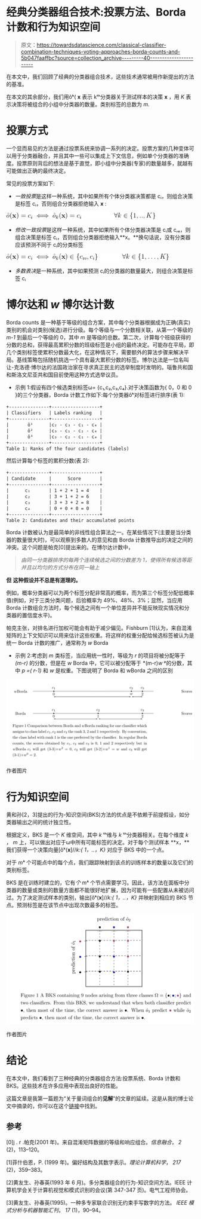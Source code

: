 # 经典分类器组合技术:投票方法、Borda 计数和行为知识空间

> 原文：<https://towardsdatascience.com/classical-classifier-combination-techniques-voting-approaches-borda-counts-and-5b047faaffbc?source=collection_archive---------40----------------------->

在本文中，我们回顾了经典的分类器组合技术，这些技术通常被用作新提出的方法的基准。

在本文的其余部分，我们用ôᵏ( **x** 表示 kᵗʰ分类器关于测试样本的决策 **x** ，用 *K* 表示决策将被组合的小组中分类器的数量。类别标签的总数为 *m.*

# 投票方式

一个显而易见的方法是通过投票系统来协调一系列的决定。投票方案的几种变体可以用于分类器融合，并且其中一些可以集成上下文信息，例如单个分类器的准确度。投票原则背后的想法是基于直觉，即小组中分类器(专家)的数量越多，就越有可能做出正确的最终决定。

常见的投票方案如下:

*   *一致投票*是这样一种系统，其中如果所有个体分类器决策都是 cᵢ，则组合决策是标签 cᵢ，否则组合分类器拒绝输入 **x** :

![](img/4204b23eeb7fce5b8a1c920cf7c52311.png)

*   *修改一致投票*是这样一种系统，其中如果所有个体分类器决策是 cᵢ或 cᵣₑ，则组合决策是标签 cᵢ，否则组合分类器拒绝输入**x。**换句话说，没有分类器应该预测不同于 cᵢ的分类标签

![](img/84dd4b2ae732a2ca9e21b71e1b7a82e9.png)

*   *多数表决*是一种系统，其中如果预测 cᵢ的分类器的数量最大，则组合决策是标签 cᵢ

# 博尔达和 *w* 博尔达计数

Borda counts 是一种基于等级的组合方案，其中每个分类器根据成为正确(真实)类别的机会对类别(候选)进行分级。每个等级与一个分数相关联，从第一个等级的 *m-1* 到最后一个等级的 0，其中 *m* 是等级的总数。第二次，计算每个班级获得的分数的总和，获得最高累积分数的班级标签是小组的最终决定。可能存在平局，即几个类别标签使累积分数最大化，在这种情况下，需要额外的算法步骤来解决平局。基线策略包括随机挑选一个具有最大累积分数的标签。博尔达法是一位名叫让-克洛德·博尔达的法国政治家在寻求真正民主的选举制度时发明的。瑙鲁共和国和斯洛文尼亚共和国目前使用这种方式选举议员。

*   示例 1:假设有四个候选类别标签ω= {c₁,c₂,c₃,c₄}.对于决策函数为{ 0，0 和 0 }的三个分类器，Borda 计数工作如下:每个分类器ôᵏ对标签进行排序(表 1):

```
+---------------+------------------+
| Classifiers   | Labels ranking   |
+---------------+------------------+
|       ô¹      |c₂ - c₃ - c₁ - c₄ |
|       ô²      |c₃ - c₁ - c₂ - c₄ |
|       ô³      |c₃ - c₂ - c₁ - c₄ |
+---------------+------------------+
Table 1: Ranks of the four candidates (labels)
```

然后计算每个标签的累积分数(表 2):

```
+---------------+------------------+
| Candidate     |      Score       | 
+---------------+------------------+
|      c₁       | 1 + 2 + 1 = 4    |
|      c₂       | 3 + 1 + 2 = 6    |
|      c₃       | 3 + 3 + 2 = 8    |
|      c₄       | 0 + 0 + 0 = 0    |
+---------------+------------------+
Table 2: Candidates and their accumulated points
```

Borda 计数被认为是最简单的非线性组合算法之一。在某些情况下(主要是当分类器的数量很大时)，可以观察到多数人的意见和由 Borda 计数推导出的决定之间的冲突。这个问题是帕克[0]提出来的。在博尔达计数中，

> *由同一分类器排序的每两个连续候选之间的分数差为 1，使得所有候选等距并且以均匀的方式分布在同一轴上*

**但** **这种假设并不总是有道理的。**

例如，概率分类器可以为两个标签分配非常高的概率，而为第三个标签分配低概率值(例如，对于三类分类问题，后验概率为 49%、48%、3%；显然，当应用 Borda 计数组合方法时，每个候选之间有一个单位差异并不能反映现实情况和分类器的置信度水平)。

帕克主张，对排名进行加权可能会有助于减少偏见。Fishburn [1]认为，来自混淆矩阵的上下文知识可以用来估计这些权重。将这样的权重分配给候选标签被认为是统一 Borda 计数的推广，通常称为 *w* Borda

*   示例 2:考虑到 *m* 类标签，当应用统一性时，等级为 *r* 的项目将被分配等于 *(m-r)* 的分数，但是在 *w* Borda 中，它可以被分配等于 *(m-r)*w* ᵖ的分数，其中 *p =( r-1)* 和 *w* 是权重。下图说明了 Borda 和 wBorda 之间的区别

![](img/19835385a4f1c48c5075319ba73605e4.png)

作者图片

# 行为知识空间

黄和孙[2，3]提出的行为-知识空间(BKS)方法的优点是不依赖于前提假设，如分类器输出之间的统计独立性。

根据定义，BKS 是一个 *K* 维空间，其中 *k* ᵗʰ维与 *k* ᵗʰ分类器相关。在每个维度 *k* ， *m* 上，可以做出对应于ω中所有可能标签的决定。对于每个测试样本 **x，**我们获得一个决策向量[ôᵏ(**x**]//*k:{ 1，..，K}* 对应于 BKS 中的一个点。

对于 *mᵏ* 个可能点中的每个点，我们跟踪映射到该点的训练样本的数量以及它们的类别标签。

BKS 是在训练时建立的，它有*个 mᵏ* 个节点需要学习。因此，该方法在面板中分类器的数量或类别的数量方面都不能很好地扩展，因为可能有一些配置从未被访问过。为了决定测试样本的类别，输出[ôᵏ(**x**]//*k:{ 1，..，K}* 并映射到相应的 BKS 节点。预测标签是在该节点中出现次数最多的标签。

![](img/506535f234e1c3def427386eb2599245.png)

作者图片

# 结论

在本文中，我们看到了三种经典的分类器组合方法:投票系统、Borda 计数和 BKS。这些技术在许多应用中表现出良好的性能。

这篇文章是我第一篇题为“关于量词组合的**见解**”的文章的延续。这是从我的博士论文中摘录的，你可以在这个[链接](https://ori-nuxeo.univ-lille1.fr/nuxeo/site/esupversions/3c84dfb2-c274-442f-b760-1ab5701fa8b5)中找到。

## 参考

[0]j . r .帕克(2001 年)。来自混淆矩阵数据的等级和响应组合。*信息融合*， *2* (2)，113–120。

[1]菲什伯恩，P. (1999 年)。偏好结构及其数字表示。*理论计算机科学*， *217* (2)，359–383。

[2]黄友生、孙春英(1993 年 6 月)。多分类器组合的行为-知识空间方法。IEEE 计算机学会关于计算机视觉和模式识别的会议(第 347-347 页)。电气工程师协会。

[3]黄友生、孙春英(1995)。一种多专家联合识别无约束手写数字的方法。 *IEEE 模式分析与机器智能汇刊*， *17* (1)，90–94。